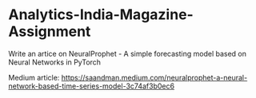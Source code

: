 # Analytics-India-Magazine-Assignment
Write an artice on NeuralProphet - A simple forecasting model based on Neural Networks in PyTorch

Medium article: https://saandman.medium.com/neuralprophet-a-neural-network-based-time-series-model-3c74af3b0ec6
